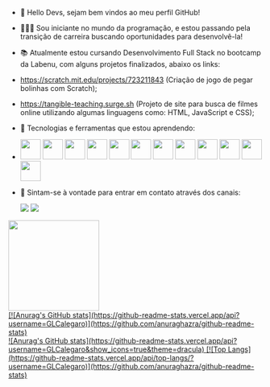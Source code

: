 - 👋 Hello Devs, sejam bem vindos ao meu perfil GitHub!

- 👩🏼‍🎓 Sou iniciante no mundo da programação, e estou passando pela transição de carreira buscando oportunidades para desenvolvê-la!

- 📚 Atualmente estou cursando Desenvolvimento Full Stack no bootcamp da Labenu, com alguns projetos finalizados, abaixo os links:
- https://scratch.mit.edu/projects/723211843 (Criação de jogo de pegar bolinhas com Scratch);
- https://tangible-teaching.surge.sh (Projeto de site para busca de filmes online utilizando algumas linguagens como: HTML, JavaScript e CSS);

- 📝 Tecnologias e ferramentas que estou aprendendo: 
- <img src="https://cdn.jsdelivr.net/gh/devicons/devicon/icons/css3/css3-original.svg" width="40" height="40"/> <img src="https://cdn.jsdelivr.net/gh/devicons/devicon/icons/git/git-original.svg" width="40" height="40" /> <img src="https://cdn.jsdelivr.net/gh/devicons/devicon/icons/github/github-original.svg" width="40" height="40" /> <img src="https://cdn.jsdelivr.net/gh/devicons/devicon/icons/html5/html5-original.svg" width="40" height="40" /> <img src="https://cdn.jsdelivr.net/gh/devicons/devicon/icons/javascript/javascript-original.svg" width="40" height="40" /> <img src="https://cdn.jsdelivr.net/gh/devicons/devicon/icons/nodejs/nodejs-original-wordmark.svg" width="40" height="40" /> <img src="https://cdn.jsdelivr.net/gh/devicons/devicon/icons/npm/npm-original-wordmark.svg" width="40" height="40" /> <img src="https://cdn.jsdelivr.net/gh/devicons/devicon/icons/react/react-original.svg" width="40" height="40" /> <img src="https://cdn.jsdelivr.net/gh/devicons/devicon/icons/redux/redux-original.svg" width="40" height="40" /> <img src="https://cdn.jsdelivr.net/gh/devicons/devicon/icons/typescript/typescript-original.svg" width="40" height="40" /> <img src="https://cdn.jsdelivr.net/gh/devicons/devicon/icons/visualstudio/visualstudio-plain.svg" width="40" height="40"/> <img src="https://cdn.jsdelivr.net/gh/devicons/devicon/icons/firebase/firebase-plain.svg" width="40" height="40"/>
- 📳 Sintam-se à vontade para entrar em contato através dos canais: <div>
<a href = "mailto:giovaluiza@Giovanna Calegaro"><img src="https://img.shields.io/badge/Gmail-D14836?style=for-the-badge&logo=gmail&logoColor=white" target="_blank"></a>
<a href="https://www.linkedin.com/in/giovanna-calegaro-a01775129/" target="_blank"><img src="https://img.shields.io/badge/-LinkedIn-%230077B5?style=for-the-badge&logo=linkedin&logoColor=white" target="_blank"></a>   
</div>
<div>
<a href="https://github.com/GLCalegaro">
<img height="180em" src="https://github-readme-stats.vercel.app/api?username=GLCalegaro&show_icons=true&theme=dracula&include_all_commits=true&count_private=true"/>
</div>
  <div>[![Anurag's GitHub stats](https://github-readme-stats.vercel.app/api?username=GLCalegaro)](https://github.com/anuraghazra/github-readme-stats)</div>
  ![Anurag's GitHub stats](https://github-readme-stats.vercel.app/api?username=GLCalegaro&show_icons=true&theme=dracula)</div>
  [![Top Langs](https://github-readme-stats.vercel.app/api/top-langs/?username=GLCalegaro)](https://github.com/anuraghazra/github-readme-stats)</div>
<!---
GLCalegaro/GLCalegaro is a ✨ special ✨ repository because its `README.md` (this file) appears on your GitHub profile.
You can click the Preview link to take a look at your changes.
--->
